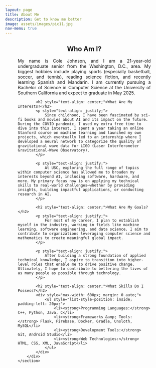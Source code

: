 ```yaml
---
layout: page
title: About Me
description: Get to know me better
image: assets/images/pic11.jpg
nav-menu: true
---
```


<div class="inner" style="max-width: 800px; margin: 0 auto; padding: 0 40px;">
    <section>
        <div class="content">
            <h2 style="text-align: center;">Who Am I?</h2>
            <p style="text-align: justify;">
                My name is Cole Johnson, and I am a 21-year-old undergraduate senior from the Washington, D.C., area. My biggest hobbies include playing sports (especially basketball, soccer, and tennis), reading science fiction, and recently learning Spanish and Mandarin. I am currently pursuing a Bachelor of Science in Computer Science at the University of Southern California and expect to graduate in May 2025.
            </p>

            <h2 style="text-align: center;">What Are My Interests?</h2>
            <p style="text-align: justify;">
                Since childhood, I have been fascinated by sci-fi books and movies about AI and its impact on the future. During the COVID pandemic, I used my extra free time to dive into this interest. I spent a year taking an online Stanford course on machine learning and launched my own projects, which eventually led to an internship where I developed a neural network to categorize the quality of gravitational wave data for LIGO (Laser Interferometer Gravitational-Wave Observatory).
            </p>

            <p style="text-align: justify;">
                At USC, exploring the full range of topics within computer science has allowed me to broaden my interests beyond AI, including software, hardware, and more. My primary focus now is on applying my technical skills to real-world challenges—whether by providing insights, building impactful applications, or conducting research in AI.
            </p>

            <h2 style="text-align: center;">What Are My Goals?</h2>
            <p style="text-align: justify;">
                For most of my career, I plan to establish myself in the industry, working in fields like machine learning, software engineering, and data science. I aim to contribute to organizations leveraging computer science and mathematics to create meaningful global impact.
            </p>

            <p style="text-align: justify;">
                After building a strong foundation of applied technical knowledge, I aspire to transition into higher-level roles that enable me to drive positive change. Ultimately, I hope to contribute to bettering the lives of as many people as possible through technology.
            </p>

            <h2 style="text-align: center;">What Skills Do I Possess?</h2>
            <div style="max-width: 600px; margin: 0 auto;">
                <ul style="list-style-position: inside; padding-left: 20px;">
                    <li><strong>Programming Languages:</strong> C++, Python, Java, C</li>
                    <li><strong>Frameworks &amp; Tools:</strong> Flask, Firebase, Docker, Gradle, Unsloth, MySQL</li>
                    <li><strong>Development Tools:</strong> Git, Android Studio</li>
                    <li><strong>Web Technologies:</strong> HTML, CSS, XML, JavaScript</li>
                </ul>
            </div>
        </div>
    </section>
</div>
